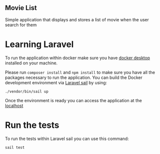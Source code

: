 
## Movie List

Simple application that displays and stores a list of movie when the user search for them

# Learning Laravel

To run the application within docker make sure you have [docker desktop](https://www.docker.com/products/docker-desktop) installed on your machine.

Please run ```composer install``` and ```npm install``` to make sure you have all the packages necessary to run the application.
You can build the Docker development environment via [Laravel sail](https://laravel.com/docs/8.x/sail) by using:

```./vendor/bin/sail up```

Once the environment is ready you can access the application at the [localhost](http://localhost/)

# Run the tests

To run the tests within Laravel sail you can use this command:

```sail test```